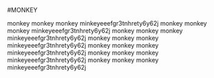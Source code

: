#MONKEY

monkey monkey monkey minkeyeeefgr3tnhrety6y62j
monkey monkey monkey minkeyeeefgr3tnhrety6y62j
monkey monkey monkey minkeyeeefgr3tnhrety6y62j
monkey monkey monkey minkeyeeefgr3tnhrety6y62j
monkey monkey monkey minkeyeeefgr3tnhrety6y62j
monkey monkey monkey minkeyeeefgr3tnhrety6y62j
monkey monkey monkey minkeyeeefgr3tnhrety6y62j

